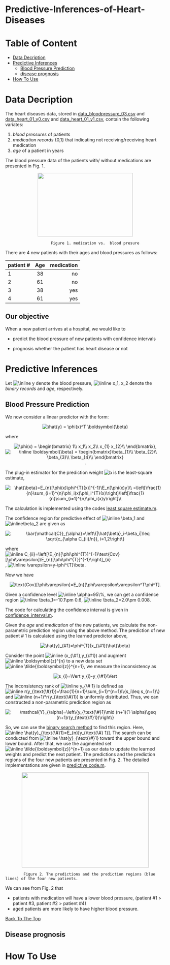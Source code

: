 # Predictive-Inferences-of-Heart-Diseases

# Table of Content
- [Data Decription](#description)
- [Predictive Inferences](#predictive)
  - [Blood Pressure Prediction](#prediction)
  - [disease prognosis](#prognosis)
- [How To Use](#how_to_use)


# Data Decription

The heart diseases data, stored in [data_bloodpressure_03.csv](#) and [data_heart_01_y0.csv](#) and [data_heart_01_y1.csv](#), contain the following variates:
1. *blood pressures* of patients
2. *medication records* {0,1} that indicating not receiving/receiving heart medication
3. *age* of a patient in years

The blood pressure data of the patients with/ without medications are presented in Fig. 1.

<p align = "center">
<img width = "300" height = "200" src="https://user-images.githubusercontent.com/45757826/57534050-6ec44080-733f-11e9-88bb-1c9a4ac9d323.png">
	
						Figure 1. medication vs.  blood presure
</p>
 




There are 4 new patients with their ages and blood pressures as follows:

| patient #        | Age           | medication  |
| ------------- |:-------------:| -----:|
| 1     | 38 | no |
| 2      | 61      |   no |
| 3 | 38     |    yes |
|4| 61|yes|


## Our objective 

When a new patient arrives at a hospital, we would like to

- predict the blood pressure of new patients with confidence intervals

- prognosis whether the patient has heart disease or not



# Predictive Inferences
Let <img src="https://tex.s2cms.ru/svg/%5Cinline%20y" alt="\inline y" /> denote the blood pressure, <img src="https://tex.s2cms.ru/svg/%5Cinline%20x_1%2C%20x_2" alt="\inline x_1, x_2" /> denote the *binary records* and *age*, respectively. 

## Blood Pressure Prediction

We now consider a linear predictor with the form:

<p align = "center">
<img src="https://tex.s2cms.ru/svg/%5Chat%7By%7D%20%3D%20%5Cphi(x)%5ET%20%5Cboldsymbol%7B%5Cbeta%7D" alt="\hat{y} = \phi(x)^T \boldsymbol{\beta}" />
</p>

where 
<p align = "center">
<img src="https://tex.s2cms.ru/svg/%5Cphi(x)%20%3D%20%5Cbegin%7Bbmatrix%7D%0A1%5C%5C%0Ax_1%5C%5C%0Ax_2%5C%5C%0Ax_%7B1%7D%20x_%7B2%7D%5C%5C%0A%5Cend%7Bbmatrix%7D" alt="\phi(x) = \begin{bmatrix}
1\\
x_1\\
x_2\\
x_{1} x_{2}\\
\end{bmatrix}" />,    
<img src="https://tex.s2cms.ru/svg/%5Cinline%20%5Cboldsymbol%7B%5Cbeta%7D%20%3D%20%5Cbegin%7Bbmatrix%7D%5Cbeta_%7B1%7D%5C%5C%20%5Cbeta_%7B2%7D%5C%5C%20%5Cbeta_%7B3%7D%5C%5C%20%5Cbeta_%7B4%7D%5C%5C%20%5Cend%7Bbmatrix%7D" alt="\inline \boldsymbol{\beta} = \begin{bmatrix}\beta_{1}\\ \beta_{2}\\ \beta_{3}\\ \beta_{4}\\ \end{bmatrix}" /> .
</p>

The plug-in estimator for the prediction weight <img src="https://tex.s2cms.ru/svg/b" alt="b" /> is the least-square estimate,

<p align = "center">
<img src="https://tex.s2cms.ru/svg/%20%5Chat%7B%5Cbeta%7D%3DE_%7Bn%7D%5B%5Cphi(x)%5Cphi%5E%7BT%7D(x)%5D%5E%7B-1%7D%5CE_n%5B%5Cphi(x)y%5D%5C%5C%0A%20%3D%5Cleft%5B%5Cfrac%7B1%7D%7Bn%7D%5Csum_%7Bi%3D1%7D%5E%7Bn%7D%5Cphi_i(x)%5Cphi_i%5E%7BT%7D(x)%5Cright%5D%5Cleft%5B%5Cfrac%7B1%7D%7Bn%7D%5Csum_%7Bi%3D1%7D%5E%7Bn%7D%5Cphi_i(x)y%5Cright%5D%5C%5C%0A" alt=" \hat{\beta}=E_{n}[\phi(x)\phi^{T}(x)]^{-1}\E_n[\phi(x)y]\\
 =\left[\frac{1}{n}\sum_{i=1}^{n}\phi_i(x)\phi_i^{T}(x)\right]\left[\frac{1}{n}\sum_{i=1}^{n}\phi_i(x)y\right]\\
" />
</p>

The calculation is implemented using the codes [least square estimate.m](#).

The confidence region for predictive effect of <img src="https://tex.s2cms.ru/svg/%5Cinline%20%5Cbeta_1" alt="\inline \beta_1" /> and <img src="https://tex.s2cms.ru/svg/%5Cinline%5Cbeta_2" alt="\inline\beta_2" />  are given as 

<p align = "center">
<img src="https://tex.s2cms.ru/svg/%5Cbar%7B%5Cmathcal%7BC%7D%7D_%7B%5Calpha%7D%3D%5Cleft%5C%7B%7C%5Chat%7B%5Cbeta%7D_i-%5Cbeta_i%7C%5Cleq%20%5Csqrt%7Bc_%7B%5Calpha%20C_%7Bii%7D%2Fn%7D%7D%2C%20i%3D1%2C2%5Cright%5C%7D" alt="\bar{\mathcal{C}}_{\alpha}=\left\{|\hat{\beta}_i-\beta_i|\leq \sqrt{c_{\alpha C_{ii}/n}}, i=1,2\right\}" />
</p>

where <img src="https://tex.s2cms.ru/svg/%20%5Cinline%20C_%7Bii%7D%3D%5Cleft%5B%5CE_%7Bn%7D%5B%5Cphi%5Cphi%5E%7BT%7D%5D%5E%7B-1%7D%5Ctext%7BCov%7D%5B%5Cphi%5Cvarepsilon%5D%5CE_%7Bn%7D%5B%5Cphi%5Cphi%5E%7BT%7D%5D%5E%7B-1%7D%5Cright%5D_%7Bii%7D" alt=" \inline C_{ii}=\left[\E_{n}[\phi\phi^{T}]^{-1}\text{Cov}[\phi\varepsilon]\E_{n}[\phi\phi^{T}]^{-1}\right]_{ii}" />, <img src="https://tex.s2cms.ru/svg/%20%5Cinline%20%5Cvarepsilon%3Dy-%5Cphi%5E%7BT%7D%5Cbeta%20" alt=" \inline \varepsilon=y-\phi^{T}\beta " />.

Now we have

<p align = "center">
<img src="https://tex.s2cms.ru/svg/%5Ctext%7BCov%7D%5B%5Cphi%5Cvarepsilon%5D%3DE_%7Bn%7D%5B%5Cphi%5Cvarepsilon%5Cvarepsilon%5ET%5Cphi%5ET%5D." alt="\text{Cov}[\phi\varepsilon]=E_{n}[\phi\varepsilon\varepsilon^T\phi^T]." />
</p>

Given a confidence level <img src="https://tex.s2cms.ru/svg/%20%5Cinline%20%5Calpha%3D95%5C%25" alt=" \inline \alpha=95\%" />, we can get a confidence region 
	<img src="https://tex.s2cms.ru/svg/%5Cinline%20%5Cbeta_1%3D-10.1%5Cpm%200.6" alt="\inline \beta_1=-10.1\pm 0.6" />, <img src="https://tex.s2cms.ru/svg/%5Cinline%20%5Cbeta_2%3D2.0%5Cpm%200.008." alt="\inline \beta_2=2.0\pm 0.008." />

The code for calculating the confidence interval is given in [confidence_interval.m](#).


Given the *age* and *medication* of the new patients,  we calculate the non-parametric prediction region using the above method. The prediction of new patient # 1 is calculated using the learned predictor above,

<p align = "center">
<img src="https://tex.s2cms.ru/svg/%5Chat%7By%7D_%7B%231%7D%3D%5Cphi%5E%7BT%7D(x_%7B%5C%231%7D)%5Chat%7B%5Cbeta%7D" alt="\hat{y}_{#1}=\phi^{T}(x_{\#1})\hat{\beta}" />
</p>

Consider the point <img src="https://tex.s2cms.ru/svg/%5Cinline%20(x_%7B%5C%231%7D%2Cy_%7B%5C%231%7D)" alt="\inline (x_{\#1},y_{\#1})" /> and augment <img src="https://tex.s2cms.ru/svg/%5Cinline%20%5Cboldsymbol%7Bz%7D%5E%7Bn%7D" alt="\inline \boldsymbol{z}^{n}" /> to a new data set <img src="https://tex.s2cms.ru/svg/%5Cinline%20%5Ctilde%7B%5Cboldsymbol%7Bz%7D%7D%5E%7Bn%2B1%7D" alt="\inline \tilde{\boldsymbol{z}}^{n+1}" />, we measure the inconsistency as 

<p align = "center">
<img src="https://tex.s2cms.ru/svg/s_%7Bi%7D%3D%5CVert%20y_%7Bi%7D-y_%7B%5C%231%7D%5CVert" alt="s_{i}=\Vert y_{i}-y_{\#1}\Vert" />
</p>

The inconsistency rank of <img src="https://tex.s2cms.ru/svg/%5Cinline%20y_%7B%5C%23%201%7D" alt="\inline y_{\# 1}" /> is  defined as
<img src="https://tex.s2cms.ru/svg/%5Cinline%20r(y_%7B%5Ctext%7B%5C%23%7D1%7D)%3D%5Cfrac%7B1%7D%7Bn%2B1%7D%5Csum_%7Bi%3D1%7D%5E%7Bn%2B1%7DI%5C%7Bs_i%5Cleq%20s_%7Bn%2B1%7D%5C%7D" alt="\inline r(y_{\text{\#}1})=\frac{1}{n+1}\sum_{i=1}^{n+1}I\{s_i\leq s_{n+1}\}" /> and <img src="https://tex.s2cms.ru/svg/%20%5Cinline%20(n%2B1)*r(y_%7B%5Ctext%7B%5C%23%7D1%7D)" alt=" \inline (n+1)*r(y_{\text{\#}1})" /> is uniformly distributed. Thus, we can constructed a non-parametric prediction region as

<p align = "center">
<img src="https://tex.s2cms.ru/svg/%09%5Cmathcal%7BY%7D_%7B%5Calpha%7D%3D%5Cleft%5C%7By_%7B%5Ctext%7B%5C%23%7D1%7D%5Cmid%20(n%2B1)(1-%5Calpha)%5Cgeq%20(n%2B1)r(y_%7B%5Ctext%7B%5C%23%7D1%7D)%5Cright%5C%7D%0A" alt="	\mathcal{Y}_{\alpha}=\left\{y_{\text{\#}1}\mid (n+1)(1-\alpha)\geq (n+1)r(y_{\text{\#}1})\right\}
" />
</p>

So, we can use the [binary search method](#) to find this region. Here, <img src="https://tex.s2cms.ru/svg/%20%5Cinline%20%5Chat%7By%7D_%7B%5Ctext%7B%5C%23%7D1%7D%3DE_%7Bn%7D%5By_%7B%5Ctext%7B%5C%23%7D%201%7D%5D" alt=" \inline \hat{y}_{\text{\#}1}=E_{n}[y_{\text{\#} 1}]" />. The search can be conducted from <img src="https://tex.s2cms.ru/svg/%5Cinline%20%5Chat%7By%7D_%7B%5Ctext%7B%5C%23%7D1%7D" alt="\inline \hat{y}_{\text{\#}1}" /> toward the upper bound and lower bound. After that, we use the augmented set <img src="https://tex.s2cms.ru/svg/%5Cinline%20%5Ctilde%7B%5Cboldsymbol%7Bz%7D%7D%5E%7Bn%2B1%7D" alt="\inline \tilde{\boldsymbol{z}}^{n+1}" /> as our data to update the learned weights and predict the next patient. The predictions and the prediction regions of the four new patients are presented in Fig. 2. The detailed implementations are given in [predictive code.m](#).

<p align = "center">
<img width = "400" height = "300" src = "https://user-images.githubusercontent.com/45757826/57531896-d88e1b80-733a-11e9-94ac-738bfc38755c.png">
	
			Figure 2. The predictions and the prediction regions (blue lines) of the four new patients. 
</p>



We can see from Fig. 2 that
- patients with medication will have a lower blood pressure,  (patient #1 > patient #3, patient #2 > patient #4)  
- aged patients are more likely to have higher blood pressure.

[Back To The Top](#predictive-inferences-of-heart-diseases)

## Disease prognosis



# How To Use

